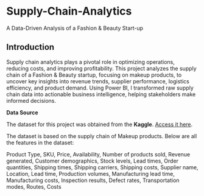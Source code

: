 # Supply-Chain-Analytics
A Data-Driven Analysis of a Fashion &amp; Beauty Start-up

## **Introduction** 

Supply chain analytics plays a pivotal role in optimizing operations, reducing costs, and improving profitability. This project analyzes the supply chain of a Fashion & Beauty startup, focusing on makeup products, to uncover key insights into revenue trends, supplier performance, logistics efficiency, and product demand. Using Power BI, I transformed raw supply chain data into actionable business intelligence, helping stakeholders make informed decisions.

**Data Source**

The dataset for this project was obtained from the **Kaggle**. [Access it here](https://www.kaggle.com/datasets/amirmotefaker/supply-chain-dataset).

The dataset is based on the supply chain of Makeup products. Below are all the features in the dataset:

Product Type,
SKU,
Price,
Availability,
Number of products sold,
Revenue generated,
Customer demographics,
Stock levels,
Lead times,
Order quantities,
Shipping times,
Shipping carriers,
Shipping costs,
Supplier name,
Location,
Lead time,
Production volumes,
Manufacturing lead time,
Manufacturing costs,
Inspection results,
Defect rates,
Transportation modes,
Routes,
Costs
